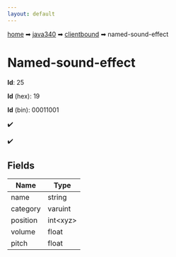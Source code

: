 ```yaml
---
layout: default
---
```


[home](/) ➡ [java340](/protocol/java340) ➡ [clientbound](/protocol/java340/clientbound) ➡ named-sound-effect

# Named-sound-effect

**Id**: 25

**Id** (hex): 19

**Id** (bin): 00011001

✔️

✔️

## Fields

Name | Type
---|---
name | string
category | varuint
position | int&lt;xyz&gt;
volume | float
pitch | float


